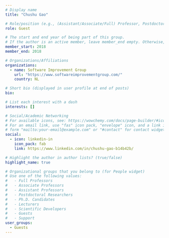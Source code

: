 ```yaml
---
# Display name
title: "Chushu Gao"

# Role/position (e.g., (Assistant/Associate/Full) Professor, Postdoctoral Researchers, Ph.D. Candidate)
role: Guest

# The start and end year of being part of this group.
# If the author is an active member, leave member_end empty. Otherwise, fill in.
member_start: 2018
member_end: 2018

# Organizations/Affiliations
organizations:
  - name: Software Improvement Group
    url: "https://www.softwareimprovementgroup.com/"
    country: NL

# Short bio (displayed in user profile at end of posts)
bio:

# List each interest with a dash
interests: []

# Social/Academic Networking
# For available icons, see: https://wowchemy.com/docs/page-builder/#icons
# For an email link, use "fas" icon pack, "envelope" icon, and a link in the
# form "mailto:your-email@example.com" or "#contact" for contact widget.
social:
  - icon: linkedin-in
    icon_pack: fab
    link: https://www.linkedin.com/in/chushu-gao-b14b42b/

# Highlight the author in author lists? (true/false)
highlight_name: true

# Organizational groups that you belong to (for People widget)
# Use one of the following values: 
#   - Full Professors
#   - Associate Professors
#   - Assistant Professors
#   - Postdoctoral Researchers
#   - Ph.D. Candidates
#   - Lecturers
#   - Scientific Developers
#   - Guests
#   - Support
user_groups:
  - Guests
---
```

